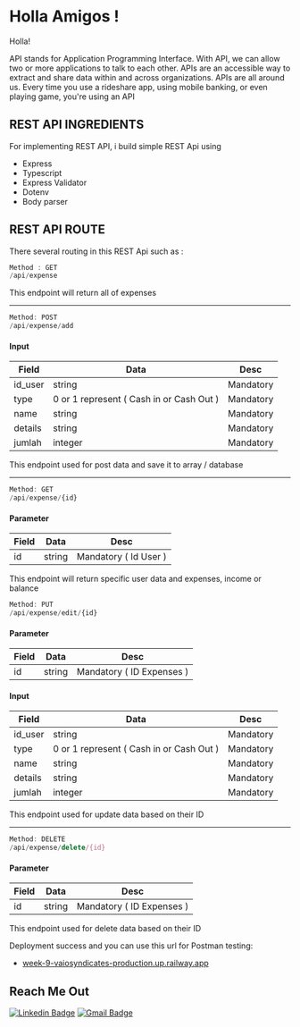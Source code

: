 <h1 align="left">Holla Amigos !</h1>

Holla!

API stands for Application Programming Interface. With API, we can allow two or more applications to talk to each other. APIs are an accessible way to extract and share data within and across organizations. APIs are all around us. Every time you use a rideshare app, using mobile banking, or even playing game, you're using an API
## REST API INGREDIENTS
For implementing REST API, i build simple REST Api using

- Express
- Typescript
- Express Validator
- Dotenv
- Body parser

## REST API ROUTE
There several routing in this REST Api such as :

```js
Method : GET
/api/expense
```
This endpoint will return all of expenses

---

```js
Method: POST
/api/expense/add

```
#### Input
Field  | Data | Desc
--- | --- | ---
id_user| string | Mandatory
type|0 or 1 represent  ( Cash in or Cash Out ) | Mandatory
name| string | Mandatory
details| string | Mandatory
jumlah| integer | Mandatory

This endpoint used for post data and save it to array / database

---

```js
Method: GET
/api/expense/{id}
```

#### Parameter
Field  | Data | Desc
--- | --- | ---
id| string  | Mandatory ( Id User )

This endpoint will return specific user data and expenses, income or balance

```js
Method: PUT
/api/expense/edit/{id}
```

#### Parameter
Field  | Data | Desc
--- | --- | ---
id| string  | Mandatory ( ID Expenses )

#### Input
Field  | Data | Desc
--- | --- | ---
id_user| string | Mandatory
type|0 or 1 represent  ( Cash in or Cash Out ) | Mandatory
name| string | Mandatory
details| string | Mandatory
jumlah| integer | Mandatory

This endpoint used for update data based on their ID

---


```js
Method: DELETE
/api/expense/delete/{id}
```
#### Parameter
Field  | Data | Desc
--- | --- | ---
id| string  | Mandatory ( ID Expenses )

This endpoint used for delete data based on their ID



  </li>
</ol>

Deployment success and you can use this url for Postman testing:
<ul>
<li>

[week-9-vaiosyndicates-production.up.railway.app](week-9-vaiosyndicates-production.up.railway.app)
</li>
</ul>



## Reach Me Out

[![Linkedin Badge](https://img.shields.io/badge/-Ade_Kresna_D-blue?style=flat-square&logo=Linkedin&logoColor=white)](https://www.linkedin.com/in/ade-kresna-dewantara/)
[![Gmail Badge](https://img.shields.io/badge/-kresnafti2013@gmail.com-c14438?style=flat-square&logo=Gmail&logoColor=white)](mailto:kresnafti2013@gmail.com)
